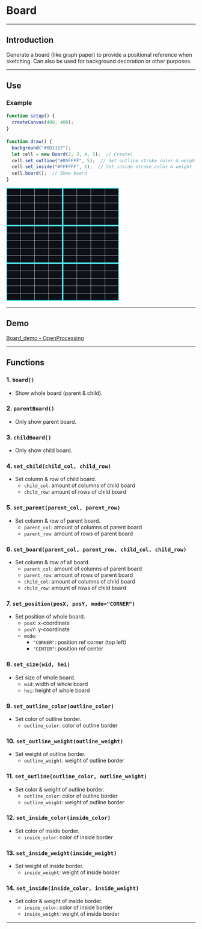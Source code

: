 # Board

---

## Introduction
Generate a board (like graph paper) to provide a positional reference when sketching.
Can also be used for background decoration or other purposes.

---

## Use
### Example
```js
function setup() {
  createCanvas(400, 400);
}

function draw() {
  background("#0D1117");
  let cell = new Board(2, 3, 4, 5);  // Create!
  cell.set_outline("#05FFFF", 5);  // Set outline stroke color & weight
  cell.set_inside("#FFFFFF", 1);  // Set inside stroke color & weight
  cell.board();  // Show board
}
```
<img src="https://github.com/ZRNOF/p5.js-Toolbox/blob/main/Grid/Board/board_example.png" width="300" height="300">

---

## Demo
[Board_demo - OpenProcessing](https://openprocessing.org/sketch/1796421)

---

## Functions
### 1. `board()`
* Show whole board (parent & child).

### 2. `parentBoard()`
* Only show parent board.

### 3. `childBoard()`
* Only show child board.

### 4. `set_child(child_col, child_row)`
* Set column & row of child board.
  * `child_col`: amount of columns of child board
  * `child_row`: amount of rows of child board

### 5. `set_parent(parent_col, parent_row)`
* Set column & row of parent board.
  * `parent_col`: amount of columns of parent board
  * `parent_row`: amount of rows of parent board

### 6. `set_board(parent_col, parent_row, child_col, child_row)`
* Set column & row of all board.
  * `parent_col`: amount of columns of parent board
  * `parent_row`: amount of rows of parent board
  * `child_col`: amount of columns of child board
  * `child_row`: amount of rows of child board

### 7. `set_position(posX, posY, mode="CORNER")`
* Set position of whole board.
  * `posX`: x-coordinate
  * `posY`: y-coordinate
  * `mode`:
    * `"CORNER"`: position ref corner (top left)
    * `"CENTER"`: position ref center

### 8. `set_size(wid, hei)`
* Set size of whole board.
  * `wid`: width of whole board
  * `hei`: height of whole board

### 9. `set_outline_color(outline_color)`
* Set color of outline border.
  * `outline_color`: color of outline border

### 10. `set_outline_weight(outline_weight)`
* Set weight of outline border.
  * `outline_weight`: weight of outline border

### 11. `set_outline(outline_color, outline_weight)`
* Set color & weight of outline border.
  * `outline_color`: color of outline border
  * `outline_weight`: weight of outline border

### 12. `set_inside_color(inside_color)`
* Set color of inside border.
  * `inside_color`: color of inside border

### 13. `set_inside_weight(inside_weight)`
* Set weight of inside border.
  * `inside_weight`: weight of inside border

### 14. `set_inside(inside_color, inside_weight)`
* Set color & weight of inside border.
  * `inside_color`: color of inside border
  * `inside_weight`: weight of inside border

---